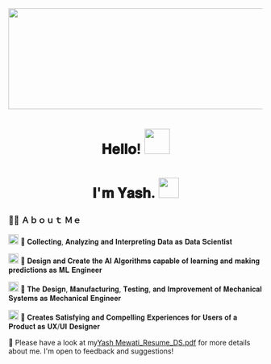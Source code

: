 <img src="https://user-images.githubusercontent.com/85125898/151710645-58178004-2659-4337-84c0-8c1814d00077.gif" width="1800" height="200"> 
<h1 align="center"> 𝐇𝐞𝐥𝐥𝐨! <img src="https://user-images.githubusercontent.com/85125898/151710405-43220a31-c5dc-47c7-a310-1dd953340d98.gif" width="50" height="50"></h1>
<h1 align="center">𝐈'𝐦  𝐘𝐚𝐬𝐡. <img src="https://user-images.githubusercontent.com/85125898/151710866-529317e6-6430-431b-986d-aeeed1d6d7ea.gif" width="40" height="40"></h1>

### :man_technologist: Ａｂｏｕｔ Ｍｅ


<img src="https://user-images.githubusercontent.com/85125898/151713022-080f8a0f-0089-4b5b-aba3-f05596ab49c4.png" width="20" height="20"> 🔹 𝐂𝐨𝐥𝐥𝐞𝐜𝐭𝐢𝐧𝐠, 𝐀𝐧𝐚𝐥𝐲𝐳𝐢𝐧𝐠 𝐚𝐧𝐝 𝐈𝐧𝐭𝐞𝐫𝐩𝐫𝐞𝐭𝐢𝐧𝐠 𝐃𝐚𝐭𝐚 𝐚𝐬 𝐃𝐚𝐭𝐚 𝐒𝐜𝐢𝐞𝐧𝐭𝐢𝐬𝐭

<img src="https://user-images.githubusercontent.com/85125898/151712979-649fee56-3792-45aa-b37c-92e34e1c4db7.png" width="20" height="20"> 🔹 𝐃𝐞𝐬𝐢𝐠𝐧 𝐚𝐧𝐝 𝐂𝐫𝐞𝐚𝐭𝐞 𝐭𝐡𝐞 𝐀𝐈 𝐀𝐥𝐠𝐨𝐫𝐢𝐭𝐡𝐦𝐬 𝐜𝐚𝐩𝐚𝐛𝐥𝐞 𝐨𝐟 𝐥𝐞𝐚𝐫𝐧𝐢𝐧𝐠 𝐚𝐧𝐝 𝐦𝐚𝐤𝐢𝐧𝐠 𝐩𝐫𝐞𝐝𝐢𝐜𝐭𝐢𝐨𝐧𝐬 𝐚𝐬 𝐌𝐋 𝐄𝐧𝐠𝐢𝐧𝐞𝐞𝐫

<img src="https://user-images.githubusercontent.com/85125898/151712919-fbd05fc3-9014-481e-976c-db8f01e7c42d.png" width="20" height="20"> 🔹 𝐓𝐡𝐞 𝐃𝐞𝐬𝐢𝐠𝐧, 𝐌𝐚𝐧𝐮𝐟𝐚𝐜𝐭𝐮𝐫𝐢𝐧𝐠, 𝐓𝐞𝐬𝐭𝐢𝐧𝐠, 𝐚𝐧𝐝 𝐈𝐦𝐩𝐫𝐨𝐯𝐞𝐦𝐞𝐧𝐭 𝐨𝐟 𝐌𝐞𝐜𝐡𝐚𝐧𝐢𝐜𝐚𝐥 𝐒𝐲𝐬𝐭𝐞𝐦𝐬 𝐚𝐬 𝐌𝐞𝐜𝐡𝐚𝐧𝐢𝐜𝐚𝐥 𝐄𝐧𝐠𝐢𝐧𝐞𝐞𝐫

<img src="https://user-images.githubusercontent.com/85125898/151712448-2cb367a1-f845-4112-b8c1-0f7211c472f8.png" width="20" height="20"> 🔹 𝐂𝐫𝐞𝐚𝐭𝐞𝐬 𝐒𝐚𝐭𝐢𝐬𝐟𝐲𝐢𝐧𝐠 𝐚𝐧𝐝 𝐂𝐨𝐦𝐩𝐞𝐥𝐥𝐢𝐧𝐠 𝐄𝐱𝐩𝐞𝐫𝐢𝐞𝐧𝐜𝐞𝐬 𝐟𝐨𝐫 𝐔𝐬𝐞𝐫𝐬 𝐨𝐟 𝐚 𝐏𝐫𝐨𝐝𝐮𝐜𝐭 𝐚𝐬 𝐔𝐗/𝐔𝐈 𝐃𝐞𝐬𝐢𝐠𝐧𝐞𝐫

:page_with_curl:  Please have a look at my[Yash Mewati_Resume_DS.pdf](https://github.com/YashMewati/YashMewati/files/7966690/Yash.Mewati_Resume_DS.pdf) for more details about me. I'm open to feedback and suggestions!





